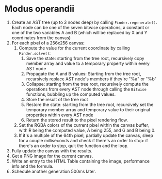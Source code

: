 # Modus operandii
1. Create an AST tree (up to 3 nodes deep) by calling `Finder.regenerate()`. Each node can be one of the seven bitwise operations, a constant or one of the two variables A and B (which will be replaced by X and Y coordinates from the canvas)
2. For each pixel of a 256x256 canvas:
    1. Compute the value for the current coordinate by calling `Finder.solve()`:
        1. Save the state: starting from the tree root, recursively copy member array and value to a temporary property within every AST node 
        2. Propagate the A and B values: Starting from the tree root, recursively replace AST node's members if they're "%a" or "%b"
        3. Collapse: starting from the tree root, recursively compute the operations from every AST node through calling the `Bitwise` functions, bubbling up the computed values.
        4. Store the result of the tree root
        5. Restore the state: starting from the tree root, recursively set the temporary member array and temporary value to their original properties within every AST node 
        6. Return the stored result to the pixel rendering flow.
    2. Set the RGBA colors of the current pixel within the canvas buffer, with R being the computed value, A being 255, and G and B being 0.
    3. If it's a multiple of the 64th pixel, partially update the canvas, sleep for a couple milliseconds and check if there's an order to stop: if there's an order to stop, quit the function and the loop. 
3. Fully update the canvas with the results.
4. Get a PNG image for the current canvas.
5. Write an entry to the HTML Table containing the image, performance info and the formula.
6. Schedule another generation 500ms later.
